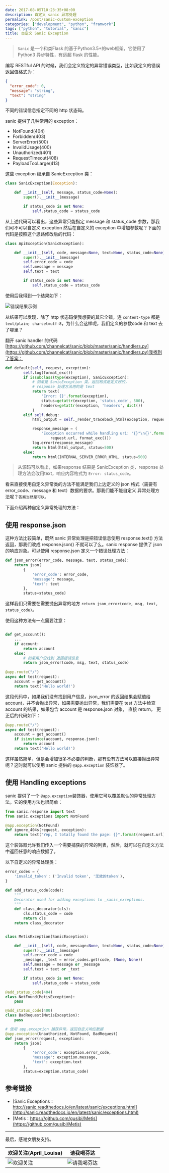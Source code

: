 ```yaml
---
date: 2017-08-05T10:23:35+08:00
description: 自定义 sanic 异常处理
permalink: /post/sanic-custom-exception
categories: ["development", "python", "framwork"]
tags: ["python", "tutorial", "sanic"]
title: 自定义 Sanic Exception
---
```


> `Sanic` 是一个和类Flask 的基于Python3.5+的web框架，它使用了 Python3 异步特性，有远超 flask 的性能。

编写 RESTful API 的时候，我们会定义特定的异常错误类型，比如我定义的错误返回值格式为：

```json
{
  "error_code": 0,
  "message": "string",
  "text": "string"
}
```

不同的错误信息指定不同的 http 状态码。

sanic 提供了几种常用的 exception：

* NotFound(404)
* Forbidden(403)
* ServerError(500)
* InvalidUsage(400)
* Unauthorized(401)
* RequestTimeout(408)
* PayloadTooLarge(413)

这些 exception 继承自 SanicException 类：

```python
class SanicException(Exception):

    def __init__(self, message, status_code=None):
        super().__init__(message)

        if status_code is not None:
            self.status_code = status_code
```

从上述代码可以看出，这些异常只能指定 message 和 status_code 参数，那我们可不可以自定义 exception 然后在自定义的 exception 中增加参数呢？下面的代码是按照这个思路修改后的代码：

```python
class ApiException(SanicException):

    def __init__(self, code, message=None, text=None, status_code=None):
        super().__init__(message)
        self.error_code = code
        self.message = message
        self.text = text

        if status_code is not None:
            self.status_code = status_code
```
使用后我得到一个结果如下：

![错误结果示例](http://media.gusibi.mobi/2VpVk8OPGxBl7oZ4qzyU7pBroeXXUslZ5vWiHRPnq0cZ1fFUsGDd23o5Gk7knIUa)

从结果可以发现，除了 http 状态码使我想要的其它全错，连 `content-type` 都是 `text/plain; charset=utf-8`，为什么会这样呢，我们定义的参数code 和 text 去了哪里？

翻开 sanic handler 的代码[https://github.com/channelcat/sanic/blob/master/sanic/handlers.py](https://github.com/channelcat/sanic/blob/master/sanic/handlers.py)我找到了答案：

```python
def default(self, request, exception):
        self.log(format_exc())
        if issubclass(type(exception), SanicException):
            # 如果是 SanicException 类，返回格式是定义好的，
            # response 处理方法用的是 text
            return text(
                'Error: {}'.format(exception),
                status=getattr(exception, 'status_code', 500),
                headers=getattr(exception, 'headers', dict())
            )
        elif self.debug:
            html_output = self._render_traceback_html(exception, request)

            response_message = (
                'Exception occurred while handling uri: "{}"\n{}'.format(
                    request.url, format_exc()))
            log.error(response_message)
            return html(html_output, status=500)
        else:
            return html(INTERNAL_SERVER_ERROR_HTML, status=500)
```

> 从源码可以看出，如果response 结果是 SanicException 类，response 处理方法会改用text，响应内容格式为 `Error: status_code`。

看来直接使用自定义异常类的方法不能满足我们上边定义的 json 格式（需要有 error_code、message 和 text）数据的要求。那我们能不能自定义 异常处理方法呢？`答案当然是可以。`

下面介绍两种自定义异常处理的方法：

## 使用 response.json 

这种方法比较简单，既然 sanic 异常处理是把错误信息使用 response.text() 方法返回，那我们改成 response.json() 不就可以了么。sanic response 提供了 json 的响应对象。可以使用 response.json 定义一个错误处理方法：

```python
def json_error(error_code, message, text, status_code):
    return json(
        {
            'error_code': error_code,
            'message': message,
            'text': text
        },
        status=status_code)
```

这样我们只需要在需要抛出异常的地方 `return json_error(code, msg, text, status_code)`。
 
使用这种方法有一点需要注意：

```python

def get_account():
    ...
    if account:
        return account
    else:
        # 如果用户没找到 返回错误信息
        return json_error(code, msg, text, status_code)
    
@app.route("/")
async def test(request):
    account = get_account()
    return text('Hello world!')
```
这段代码中，如果我们没有找到用户信息，json_error 的返回结果会赋值给 account，并不会抛出异常，如果需要抛出异常，我们需要在 test 方法中检查 account 的结果，如果包含 account 是 response.json 对象， 直接 return， 更正后的代码如下：

```python
@app.route("/")
async def test(request):
    account = get_account()
    if isinstance(account, response.json):
        return account
    return text('Hello world!')
```

这样虽然简单，但是会增加很多不必要的判断，那有没有方法可以直接抛出异常呢？这时就可以使用 sanic 提供的 `@app.exception` 装饰器了。

## 使用 Handling exceptions

sanic 提供了一个 `@app.exception`装饰器，使用它可以覆盖默认的异常处理方法。它的使用方法也很简单：

```python
from sanic.response import text
from sanic.exceptions import NotFound

@app.exception(NotFound)
def ignore_404s(request, exception):
    return text("Yep, I totally found the page: {}".format(request.url))
```

这个装饰器允许我们传入一个需要捕获的异常的列表，然后，就可以在自定义方法中返回任意的响应数据了。

以下自定义的异常处理类：

```python
error_codes = {
    'invalid_token': ('Invalid token', '无效的token'),
}

def add_status_code(code):
    """
    Decorator used for adding exceptions to _sanic_exceptions.
    """
    def class_decorator(cls):
        cls.status_code = code
        return cls
    return class_decorator


class MetisException(SanicException):

    def __init__(self, code, message=None, text=None, status_code=None):
        super().__init__(message)
        self.error_code = code
        _message, _text = error_codes.get(code, (None, None))
        self.message = message or _message
        self.text = text or _text

        if status_code is not None:
            self.status_code = status_code

@add_status_code(404)
class NotFound(MetisException):
    pass

@add_status_code(400)
class BadRequest(MetisException):
    pass

# 使用 app.exception 捕获异常，返回自定义响应数据
@app.exception(Unauthorized, NotFound, BadRequest)
def json_error(request, exception):
    return json(
        {
            'error_code': exception.error_code,
            'message': exception.message,
            'text': exception.text
        },
        status=exception.status_code)
``` 

## 参考链接

* [Sanic Exceptions：http://sanic.readthedocs.io/en/latest/sanic/exceptions.html](http://sanic.readthedocs.io/en/latest/sanic/exceptions.html)
* [Metis：https://github.com/gusibi/Metis](https://github.com/gusibi/Metis)

------

最后，感谢女朋友支持。

欢迎关注(April_Louisa) | 请我喝芬达
------- | -------
![欢迎关注](http://media.gusibi.mobi/Hy8XHexmzppNKuekLuGxWy8LjdGrQAzZA3mH_e9xltoiYgTFWdvlpZwGWxZESrbK)| ![请我喝芬达](http://media.gusibi.mobi/CO9DwU6ZHnXHD5xuG3GqTsY_IYPl-JdpQrDaOo6tl6PiAGEBDeYFHO7sGQi_VVFc)

